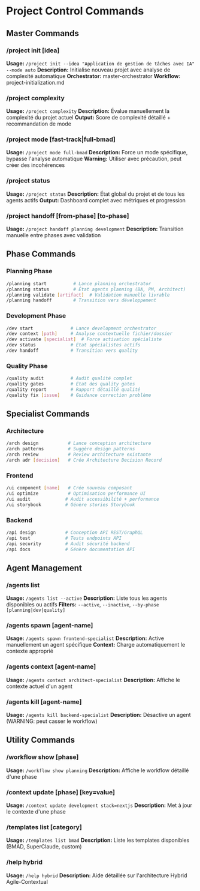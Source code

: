 # Project Control Commands

## Master Commands

### /project init [idea]
**Usage:** `/project init --idea "Application de gestion de tâches avec IA" --mode auto`
**Description:** Initialise nouveau projet avec analyse de complexité automatique
**Orchestrator:** master-orchestrator
**Workflow:** project-initialization.md

### /project complexity
**Usage:** `/project complexity`
**Description:** Évalue manuellement la complexité du projet actuel
**Output:** Score de complexité détaillé + recommandation de mode

### /project mode [fast-track|full-bmad]
**Usage:** `/project mode full-bmad`
**Description:** Force un mode spécifique, bypasse l'analyse automatique
**Warning:** Utiliser avec précaution, peut créer des incohérences

### /project status
**Usage:** `/project status`
**Description:** État global du projet et de tous les agents actifs
**Output:** Dashboard complet avec métriques et progression

### /project handoff [from-phase] [to-phase]
**Usage:** `/project handoff planning development`
**Description:** Transition manuelle entre phases avec validation

## Phase Commands

### Planning Phase
```bash
/planning start          # Lance planning orchestrator
/planning status         # État agents planning (BA, PM, Architect)
/planning validate [artifact]  # Validation manuelle livrable
/planning handoff        # Transition vers développement
```

### Development Phase
```bash
/dev start              # Lance development orchestrator
/dev context [path]     # Analyse contextuelle fichier/dossier
/dev activate [specialist]  # Force activation spécialiste
/dev status             # État spécialistes actifs
/dev handoff            # Transition vers quality
```

### Quality Phase
```bash
/quality audit          # Audit qualité complet
/quality gates          # État des quality gates
/quality report         # Rapport détaillé qualité
/quality fix [issue]    # Guidance correction problème
```

## Specialist Commands

### Architecture
```bash
/arch design           # Lance conception architecture
/arch patterns         # Suggère design patterns
/arch review           # Review architecture existante
/arch adr [decision]   # Crée Architecture Decision Record
```

### Frontend
```bash
/ui component [name]   # Crée nouveau composant
/ui optimize           # Optimisation performance UI
/ui audit             # Audit accessibilité + performance
/ui storybook         # Génère stories Storybook
```

### Backend
```bash
/api design           # Conception API REST/GraphQL
/api test             # Tests endpoints API
/api security         # Audit sécurité backend
/api docs             # Génère documentation API
```

## Agent Management

### /agents list
**Usage:** `/agents list --active`
**Description:** Liste tous les agents disponibles ou actifs
**Filters:** `--active`, `--inactive`, `--by-phase [planning|dev|quality]`

### /agents spawn [agent-name]
**Usage:** `/agents spawn frontend-specialist`
**Description:** Active manuellement un agent spécifique
**Context:** Charge automatiquement le contexte approprié

### /agents context [agent-name]
**Usage:** `/agents context architect-specialist`
**Description:** Affiche le contexte actuel d'un agent

### /agents kill [agent-name]
**Usage:** `/agents kill backend-specialist`
**Description:** Désactive un agent (WARNING: peut casser le workflow)

## Utility Commands

### /workflow show [phase]
**Usage:** `/workflow show planning`
**Description:** Affiche le workflow détaillé d'une phase

### /context update [phase] [key=value]
**Usage:** `/context update development stack=nextjs`
**Description:** Met à jour le contexte d'une phase

### /templates list [category]
**Usage:** `/templates list bmad`
**Description:** Liste les templates disponibles (BMAD, SuperClaude, custom)

### /help hybrid
**Usage:** `/help hybrid`
**Description:** Aide détaillée sur l'architecture Hybrid Agile-Contextual